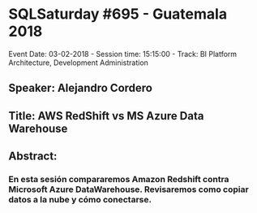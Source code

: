 # SQLSaturday #695 - Guatemala 2018
Event Date: 03-02-2018 - Session time: 15:15:00 - Track: BI Platform Architecture, Development  Administration
## Speaker: Alejandro Cordero
## Title: AWS RedShift vs MS Azure Data Warehouse
## Abstract:
### En esta sesión compararemos Amazon Redshift contra Microsoft Azure DataWarehouse. Revisaremos como copiar datos a la nube y cómo conectarse.
